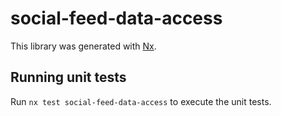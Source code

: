 # social-feed-data-access

This library was generated with [Nx](https://nx.dev).

## Running unit tests

Run `nx test social-feed-data-access` to execute the unit tests.
